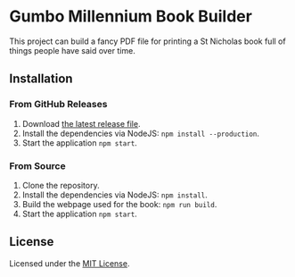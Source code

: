 # Gumbo Millennium Book Builder

This project can build a fancy PDF file for printing a St Nicholas book full of things people have said over time.

## Installation

### From GitHub Releases

1. Download [the latest release file](https://github.com/gumbo-millennium/book/releases/latest/download/book.zip).
2. Install the dependencies via NodeJS: `npm install --production`.
3. Start the application `npm start`.

### From Source

1. Clone the repository.
2. Install the dependencies via NodeJS: `npm install`.
3. Build the webpage used for the book: `npm run build`.
4. Start the application `npm start`.

## License

Licensed under the [MIT License](LICENSE).
